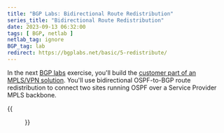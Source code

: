 ```yaml
---
title: "BGP Labs: Bidirectional Route Redistribution"
series_title: "Bidirectional Route Redistribution"
date: 2023-09-13 06:32:00
tags: [ BGP, netlab ]
netlab_tag: ignore
BGP_tag: lab
redirect: https://bgplabs.net/basic/5-redistribute/
---
```

In the next [BGP labs](https://bgplabs.net/) exercise, you'll build the [customer part of an MPLS/VPN solution](https://bgplabs.net/basic/5-redistribute/). You'll use bidirectional OSPF-to-BGP route redistribution to connect two sites running OSPF over a Service Provider MPLS backbone.

{{<figure src="https://bgplabs.net/basic/topology-2-sites.png">}}
